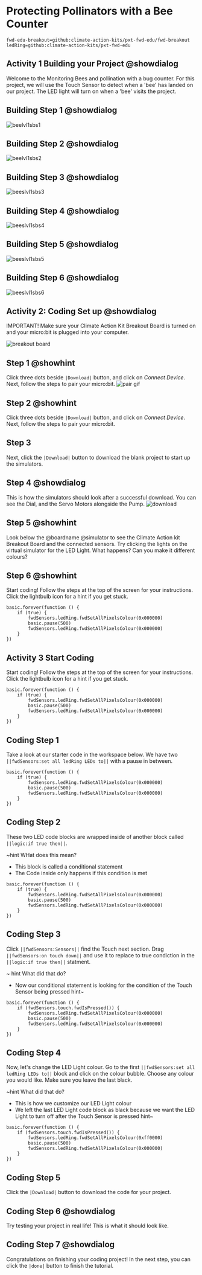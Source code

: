 # Protecting Pollinators with a Bee Counter
```package
fwd-edu-breakout=github:climate-action-kits/pxt-fwd-edu/fwd-breakout
ledRing=github:climate-action-kits/pxt-fwd-edu
```

## Activity 1 Building your Project @showdialog 
Welcome to the Monitoring Bees and pollination with a bug counter. 
For this project, we will use the Touch Sensor to detect when a 'bee' has landed on our project.  The LED light will turn on when a 'bee' visits the project.

## Building Step 1 @showdialog 
![beelvl1sbs1](https://raw.githubusercontent.com/Jessica-forwardedu/pxt-fwd-edu/main/tutorial-assets/gr4-bees-lvl1-sbs1.png) 

## Building Step 2 @showdialog 
![beelvl1sbs2](https://raw.githubusercontent.com/Jessica-forwardedu/pxt-fwd-edu/main/tutorial-assets/gr4-bees-lvl1-sbs2.png) 

## Building Step 3  @showdialog 
![beeslvl1sbs3[]()](https://raw.githubusercontent.com/Jessica-forwardedu/pxt-fwd-edu/main/tutorial-assets/gr4-bees-lvl1-sbs3.png)

## Building Step 4 @showdialog 
![beeslvl1sbs4](https://raw.githubusercontent.com/Jessica-forwardedu/pxt-fwd-edu/main/tutorial-assets/gr4-bees-lvl1-sbs4.png)

## Building Step 5 @showdialog 
![beeslvl1sbs5](https://raw.githubusercontent.com/Jessica-forwardedu/pxt-fwd-edu/main/tutorial-assets/gr4-bees-lvl1-sbs5.png)

## Building Step 6 @showdialog 
![beeslvl1sbs6](https://raw.githubusercontent.com/Jessica-forwardedu/pxt-fwd-edu/main/tutorial-assets/gr4-bees-lvl1-sbs6.png) 

## Activity 2: Coding Set up @showdialog
IMPORTANT! Make sure your Climate Action Kit Breakout Board is turned on and your micro:bit is plugged into your computer. 

![breakout board](ttps://raw.githubusercontent.com/Jessica-forwardedu/pxt-fwd-edu/main/tutorial-assets/pluganim.webp)

## Step 1 @showhint
Click three dots beside ``|Download|`` button, and click on _Connect Device_.
Next, follow the steps to pair your micro:bit.
![pair gif](https://raw.githubusercontent.com/Jessica-forwardedu/pxt-fwd-edu/main/tutorial-assets/DownloadButtonGIF.webp)

## Step 2 @showhint
Click three dots beside ``|Download|`` button, and click on _Connect Device_.
Next, follow the steps to pair your micro:bit.

## Step 3 
Next, click the ``|Download|`` button to download the blank project to start up the simulators. 

## Step 4 @showdialog 
This is how the simulators should look after a successful download. You can see the Dial, and the Servo Motors alongside the Pump.
![download](https://climate-action-kits.github.io/pxt-fwd-edu/tutorial-assets/initial-download.gif) 

## Step 5 @showhint
Look below the @boardname @simulator to see the Climate Action kit Breakout Board and the connected sensors.
Try clicking the lights on the virtual simulator for the LED Light. What happens? Can you make it different colours?

## Step 6 @showhint
Start coding! Follow the steps at the top of the screen for your instructions. Click the lightbulb icon for a hint if you get stuck.

```package 
basic.forever(function () {
    if (true) {
        fwdSensors.ledRing.fwdSetAllPixelsColour(0x000000)
        basic.pause(500)
        fwdSensors.ledRing.fwdSetAllPixelsColour(0x000000)
    }
})
```

## Activity 3 Start Coding  
Start coding! Follow the steps at the top of the screen for your instructions. Click the lightbulb icon for a hint if you get stuck. 

```blocks 
basic.forever(function () {
    if (true) {
        fwdSensors.ledRing.fwdSetAllPixelsColour(0x000000)
        basic.pause(500)
        fwdSensors.ledRing.fwdSetAllPixelsColour(0x000000)
    }
})
```

## Coding Step 1 
Take a look at our starter code in the workspace below. We have two ``||fwdSensors:set all ledRing LEDs to||`` with a pause in between. 

```blocks
basic.forever(function () {
    if (true) {
        fwdSensors.ledRing.fwdSetAllPixelsColour(0x000000)
        basic.pause(500)
        fwdSensors.ledRing.fwdSetAllPixelsColour(0x000000)
    }
})
```


## Coding Step 2 
These two LED code blocks are wrapped inside of another block called ``||logic:if true then||``.  

~hint WHat does this mean?
- This block is called a conditional statement
- The Code inside only happens if this condition is met

```blocks
basic.forever(function () {
    if (true) {
        fwdSensors.ledRing.fwdSetAllPixelsColour(0x000000)
        basic.pause(500)
        fwdSensors.ledRing.fwdSetAllPixelsColour(0x000000)
    }
})
```
## Coding Step 3 
Click ``||fwdSensors:Sensors||`` find the Touch next section. Drag ``||fwdSensors:on touch down||`` and use it to replace to true condiction in the ``||logic:if true then||`` statment. 

~ hint What did that do?
- Now our conditional statement is looking for the condition of the Touch Sensor being pressed
  hint~
  
```blocks
basic.forever(function () {
    if (fwdSensors.touch.fwdIsPressed()) {
        fwdSensors.ledRing.fwdSetAllPixelsColour(0x000000)
        basic.pause(500)
        fwdSensors.ledRing.fwdSetAllPixelsColour(0x000000)
    }
})
```
## Coding Step 4
Now, let's change the LED Light colour. Go to the first ``||fwdSensors:set all ledRing LEDs to||`` block and click on the colour bubble. Choose any colour you would like. Make sure you leave the last  black. 

~hint What did that do?
- This is how we customize our LED Light colour 
- We left the last LED Light code block as black because we want the LED Light to turn off after the Touch Sensor is pressed
hint~

```blocks
basic.forever(function () {
    if (fwdSensors.touch.fwdIsPressed()) {
        fwdSensors.ledRing.fwdSetAllPixelsColour(0xff0000)
        basic.pause(500)
        fwdSensors.ledRing.fwdSetAllPixelsColour(0x000000)
    }
})
``` 
## Coding Step 5 
Click the `|Download|` button to download the code for your project.

## Coding Step 6 @showdialog 
Try testing your project in real life! This is what it should look like.  


## Coding Step 7 @showdialog 
Congratulations on finishing your coding project! 
In the next step, you can click the ``|done|`` button to finish the tutorial.




